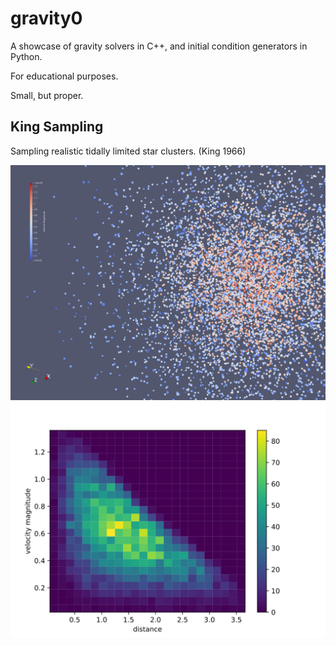 # gravity0

A showcase of gravity solvers in C++, and initial condition generators in Python.

For educational purposes.

Small, but proper.


## King Sampling

Sampling realistic tidally limited star clusters. (King 1966)

![King_1](https://raw.githubusercontent.com/olafx/gravity0/master/renders/King_1.png)
![King_2](https://raw.githubusercontent.com/olafx/gravity0/master/renders/King_2.svg)
